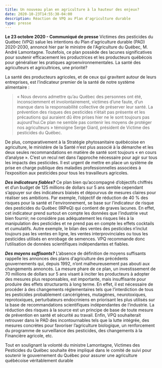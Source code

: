 ```yaml
---
title: Un nouveau plan en agriculture à la hauteur des enjeux?
date: 2020-10-23T14:55:38-04:00
description: Réaction de VPQ au Plan d'agriculture durable
type: presse
---
```


**Le 23 octobre 2020 - Communiqué de presse**
Victimes des pesticides du Québec (VPQ) salue les intentions du Plan d'agriculture durable (PAD) 2020-2030, annoncé hier par le ministre de l'Agriculture du Québec, M. André Lamontagne. Toutefois, ce plan possède des lacunes significatives pour soutenir efficacement les productrices et les producteurs québécois pour généraliser les pratiques agroenvironnementales.
La santé des agriculteurs et agricultrices, une priorité?

La santé des producteurs agricoles, et de ceux qui gravitent autour de leurs entreprises, est l’indicateur premier de la santé de notre système alimentaire :
>  « Nous devons admettre qu’au Québec des personnes ont été, inconsciemment et involontairement, victimes d’une faute, d’un manque dans la responsabilité collective de préserver leur santé. La prévention des risques des pesticides n’était pas présente et les précautions qui auraient dû être prises hier ne le sont toujours pas aujourd’hui.Ce plan ne semble pas contenir les moyens de protéger nos agriculteurs » témoigne Serge Giard, président de Victime des pesticides du Québec.

De plus, comparativement à la Stratégie phytosanitaire québécoise en agriculture, le ministère de la Santé n’est plus associé à la démarche et les deux seules recommandations en matière de santé sont toujours « en cours d’analyse ». C’est un recul net dans l’approche nécessaire pour agir sur tous les impacts des pesticides. Il est urgent de mettre en place un système de prise en charge publique des maladies professionnelles associées à l’exposition aux pesticides pour tous les travailleurs agricoles.

***Des indicateurs fiables?***
Ce plan bien qu’accompagné d’objectifs chiffrés et d’un budget de 125 millions de dollars sur 5 ans semble cependant s’appuyer sur des indicateurs biaisés et dépourvus de mesures claires pour réaliser ses ambitions. Par exemple, l’objectif de réduction de 40 % des risques pour la santé et l'environnement, se base sur l’indicateur de risque des pesticides du Québec (IRPeQ) qui contient de graves lacunes. En effet, cet indicateur prend surtout en compte les données que l’industrie veut bien fournir; ne considère pas adéquatement les risques liés à la manipulation des pesticides et ne prend pas en compte les effets cocktails et cumulatifs. Autre exemple, le bilan des ventes des pesticides n’inclut toujours pas les ventes en ligne, les ventes interprovinciales ou tous les pesticides utilisés en enrobage de semences. VPQ recommande donc l’utilisation de données scientifiques indépendantes et fiables.

***Des moyens suffisants?***
L’absence de définition de moyens suffisants rappelle les annonces des plans d‘agriculture des précédents gouvernements qui, depuis 1992, n’ont malheureusement pas abouti aux changements annoncés.
La mesure phare de ce plan, un investissement de 70 millions de dollars sur 5 ans visant à inciter les producteurs à adopter des mesures plus responsables, est importante, mais insuffisante pour produire des effets structurants à long terme. En effet, il est nécessaire de procéder à des changements réglementaires tels que l’interdiction de tous les pesticides probablement cancérigènes, mutagènes, neurotoxiques, reprotoxiques, perturbateurs endocriniens en priorisant les plus utilisés sur la base de recommandations scientifiques indépendantes de l’industrie. La réduction des risques à la source est un principe de base de toute mesure de prévention en santé et sécurité au travail. 
Enfin, VPQ souhaiterait retrouver dans le PAD des incontournables tels que la lutte intégrée, des mesures concrètes pour favoriser l’agriculture biologique, un renforcement du programme de surveillance des pesticides, des changements à la Financière agricole, etc.

Tout en soulignant la volonté du ministre Lamontagne, Victimes des Pesticides du Québec souhaite être impliqué dans le comité de suivi pour soutenir le gouvernement du Québec pour assurer une agriculture québécoise véritablement durable
